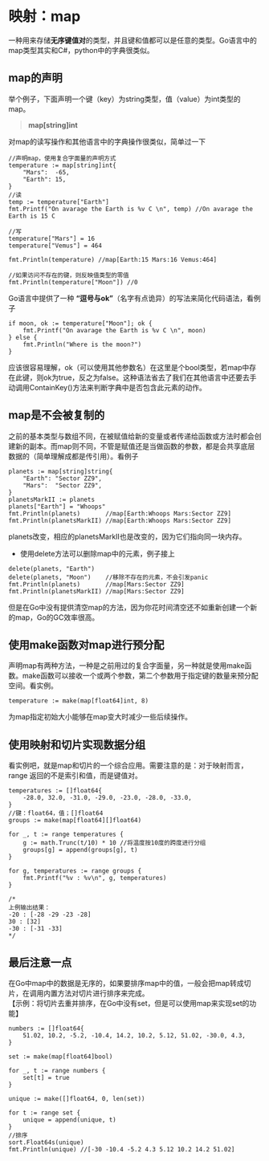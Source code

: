 # 映射：map
一种用来存储**无序键值对**的类型，并且键和值都可以是任意的类型。Go语言中的map类型其实和C#，python中的字典很类似。

## map的声明

举个例子，下面声明一个键（key）为string类型，值（value）为int类型的map。
> **map[string]int**

对map的读写操作和其他语言中的字典操作很类似，简单过一下
```
//声明map，使用复合字面量的声明方式
temperature := map[string]int{
    "Mars":  -65,
    "Earth": 15,
}
//读
temp := temperature["Earth"]
fmt.Printf("On avarage the Earth is %v C \n", temp) //On avarage the Earth is 15 C

//写
temperature["Mars"] = 16
temperature["Vemus"] = 464

fmt.Println(temperature) //map[Earth:15 Mars:16 Vemus:464]

//如果访问不存在的键，则反映值类型的零值
fmt.Println(temperature["Moon"]) //0
```
Go语言中提供了一种 **“逗号与ok”**（名字有点诡异）的写法来简化代码语法，看例子
```
if moon, ok := temperature["Moon"]; ok {
    fmt.Printf("On avarage the Earth is %v C \n", moon)
} else {
    fmt.Println("Where is the moon?")
}
```
应该很容易理解，ok（可以使用其他参数名）在这里是个bool类型，若map中存在此键，则ok为true，反之为false。这种语法省去了我们在其他语言中还要去手动调用ContainKey()方法来判断字典中是否包含此元素的动作。

## map是不会被复制的
之前的基本类型与数组不同，在被赋值给新的变量或者传递给函数或方法时都会创建新的副本。而map则不同，不管是赋值还是当做函数的参数，都是会共享底层数据的（简单理解成都是传引用）。看例子
```
planets := map[string]string{
    "Earth": "Sector ZZ9",
    "Mars":  "Sector ZZ9",
}
planetsMarkII := planets
planets["Earth"] = "Whoops"
fmt.Println(planets)       //map[Earth:Whoops Mars:Sector ZZ9]
fmt.Println(planetsMarkII) //map[Earth:Whoops Mars:Sector ZZ9]
```
planets改变，相应的planetsMarkII也是改变的，因为它们指向同一块内存。
* 使用delete方法可以删除map中的元素，例子接上
```
delete(planets, "Earth")
delete(planets, "Moon")    //移除不存在的元素，不会引发panic
fmt.Println(planets)       //map[Mars:Sector ZZ9]
fmt.Println(planetsMarkII) //map[Mars:Sector ZZ9]
```
但是在Go中没有提供清空map的方法，因为你花时间清空还不如重新创建一个新的map，Go的GC效率很高。

## 使用make函数对map进行预分配
声明map有两种方法，一种是之前用过的复合字面量，另一种就是使用make函数。make函数可以接收一个或两个参数，第二个参数用于指定键的数量来预分配空间。看实例。
```
temperature := make(map[float64]int, 8)
```
为map指定初始大小能够在map变大时减少一些后续操作。

## 使用映射和切片实现数据分组
看实例吧，就是map和切片的一个综合应用。需要注意的是：对于映射而言，range 返回的不是索引和值，而是键值对。
```
temperatures := []float64{
    -28.0, 32.0, -31.0, -29.0, -23.0, -28.0, -33.0,
}
//键：float64，值；[]float64
groups := make(map[float64][]float64)

for _, t := range temperatures {
    g := math.Trunc(t/10) * 10 //将温度按10度的跨度进行分组
    groups[g] = append(groups[g], t)
}

for g, temperatures := range groups {
    fmt.Printf("%v : %v\n", g, temperatures)
}

/*
上例输出结果：
-20 : [-28 -29 -23 -28]
30 : [32]
-30 : [-31 -33]
*/
```

## 最后注意一点
在Go中map中的数据是无序的，如果要排序map中的值，一般会把map转成切片，在调用内置方法对切片进行排序来完成。   
【示例：将切片去重并排序，在Go中没有set，但是可以使用map来实现set的功能】
```
numbers := []float64{
    51.02, 10.2, -5.2, -10.4, 14.2, 10.2, 5.12, 51.02, -30.0, 4.3,
}

set := make(map[float64]bool)

for _, t := range numbers {
    set[t] = true
}

unique := make([]float64, 0, len(set))

for t := range set {
    unique = append(unique, t)
}
//排序
sort.Float64s(unique)
fmt.Println(unique) //[-30 -10.4 -5.2 4.3 5.12 10.2 14.2 51.02]
```